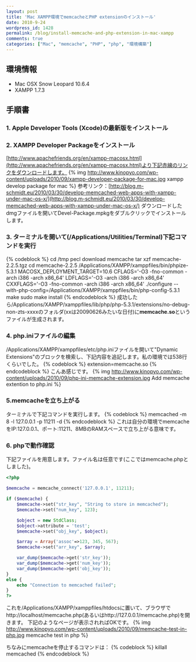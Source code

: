 ```yaml
---
layout: post
title: 'Mac XAMPP環境でmemcacheとPHP extensionのインストール'
date: 2010-9-24
wordpress_id: 1428
permalink: /blog/install-memcache-and-php-extension-in-mac-xampp
comments: true
categories: ["Mac", "memcache", "PHP", "php", "環境構築"]
---
```

## 環境情報
+  Mac OSX Snow Leopard 10.6.4
+  XAMPP 1.7.3

## 手順書
### 1. Apple Developer Tools (Xcode)の最新版をインストール
### 2. XAMPP Developer Packageをインストール
[http://www.apachefriends.org/en/xampp-macosx.html](http://www.apachefriends.org/en/xampp-macosx.html)より下記赤線のリンクをダウンロードします。
{% img http://www.kinopyo.com/wp-content/uploads/2010/09/xampp-developer-package-for-mac.jpg xampp develop package for mac %}
参考リンク：[http://blog.m-schmidt.eu/2010/03/30/develop-memcached-web-apps-with-xampp-under-mac-os-x/](http://blog.m-schmidt.eu/2010/03/30/develop-memcached-web-apps-with-xampp-under-mac-os-x/)
ダウンロードしたdmgファイルを開いてDevel-Package.mpkgをダブルクリックでインストールします。

### 3. ターミナルを開いて(/Applications/Utilities/Terminal)下記コマンドを実行
{% codeblock %}
cd /tmp
pecl download memcache
tar xzf memcache-2.2.5.tgz
cd memcache-2.2.5
/Applications/XAMPP/xamppfiles/bin/phpize-5.3.1
MACOSX_DEPLOYMENT_TARGET=10.6 CFLAGS='-O3 -fno-common -arch i386 -arch x86_64' LDFLAGS='-O3 -arch i386 -arch x86_64' CXXFLAGS='-O3 -fno-common -arch i386 -arch x86_64' ./configure --with-php-config=/Applications/XAMPP/xamppfiles/bin/php-config-5.3.1
make
sudo make install
{% endcodeblock %}
成功したら/Applications/XAMPP/xamppfiles/lib/php/php-5.3.1/extensions/no-debug-non-zts-xxxxのフォルダ(xxは20090626みたいな日付)に<strong>memcache.so</strong>というファイルが生成されます。

### 4. php.iniファイルの編集
/Applications/XAMPP/xamppfiles/etc/php.iniファイルを開いて"Dynamic Extensions"のブロックを検索し、下記内容を追記します。私の環境では538行くらいでした。
{% codeblock %}
extension=memcache.so
{% endcodeblock %}
こんあ感じです。
{% img http://www.kinopyo.com/wp-content/uploads/2010/09/php-ini-memcache-extension.jpg Add memcache extention to php.ini %}

### 5.memcacheを立ち上がる
ターミナルで下記コマンドを実行します。
{% codeblock %}
memcached -m 8 -l 127.0.0.1 -p 11211 -d
{% endcodeblock %}
これは自分の環境でmemcacheをIP:127.0.0.1、ポート:11211、8MBのRAMスペースで立ち上がる意味です。

### 6. phpで動作確認
下記ファイルを用意します。ファイル名は任意です(ここではmemcache.phpとしました)。

```php
<?php

$memcache = memcache_connect('127.0.0.1', 11211);

if ($memcache) {
	$memcache->set("str_key", "String to store in memcached");
	$memcache->set("num_key", 123);

	$object = new StdClass;
	$object->attribute = 'test';
	$memcache->set("obj_key", $object);

	$array = Array('assoc'=>123, 345, 567);
	$memcache->set("arr_key", $array);

	var_dump($memcache->get('str_key'));
	var_dump($memcache->get('num_key'));
	var_dump($memcache->get('obj_key'));
}
else {
	echo "Connection to memcached failed";
}
?>

```

これを/Applications/XAMPP/xamppfiles/htdocsに置いて、ブラウザでhttp://localhost/memcache.php(あるいはhttp://127.0.0.1/memcache.php)を開きます。
下記のようなページが表示されればOKです。
{% img http://www.kinopyo.com/wp-content/uploads/2010/09/memcache-test-in-php.jpg memcache test in php %}

ちなみにmemcacheを停止するコマンドは：
{% codeblock %}
killall memcached
{% endcodeblock %}
